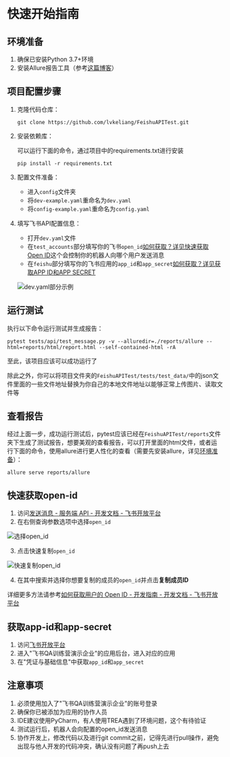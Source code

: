 # 快速开始指南

## 环境准备

1. 确保已安装Python 3.7+环境
2. 安装Allure报告工具（参考[这篇博客](https://blog.csdn.net/HUA6911/article/details/136911347)）

## 项目配置步骤

1. 克隆代码仓库：

   ```
   git clone https://github.com/lvkeliang/FeishuAPITest.git
   ```

2. 安装依赖库：

   可以运行下面的命令，通过项目中的requirements.txt进行安装

   ```
   pip install -r requirements.txt
   ```

3. 配置文件准备：

   - 进入`config`文件夹
   - 将`dev-example.yaml`重命名为`dev.yaml`
   - 将`config-example.yaml`重命名为`config.yaml`

4. 填写飞书API配置信息：

   - 打开`dev.yaml`文件
   - 在`test_accounts`部分填写你的飞书`open_id`[如何获取？详见快速获取Open ID](#快速获取open-id)这个会控制你的机器人向哪个用户发送消息
   - 在`feishu`部分填写你的飞书应用的`app_id`和`app_secret`[如何获取？详见获取APP ID和APP SECRET](#获取app-id和app-secret)
   
   ![dev.yaml部分示例](https://picture-0-1320983848.cos.ap-chongqing.myqcloud.com/blog/20250703090939.png)

## 运行测试

执行以下命令运行测试并生成报告：

```shell
pytest tests/api/test_message.py -v --alluredir=./reports/allure --html=reports/html/report.html --self-contained-html -rA
```

至此，该项目应该可以成功运行了

除此之外，你可以将项目文件夹的`FeishuAPITest/tests/test_data/`中的json文件里面的一些文件地址替换为你自己的本地文件地址以能够正常上传图片、读取文件等

## 查看报告

经过上面一步，成功运行测试后，pytest应该已经在`FeishuAPITest/reports`文件夹下生成了测试报告，想要美观的查看报告，可以打开里面的html文件，或者运行下面的命令，使用allure进行更人性化的查看（需要先安装allure，详见[环境准备](#环境准备)）：

```shell
allure serve reports/allure
```

## 快速获取open-id

1. 访问[发送消息 - 服务端 API - 开发文档 - 飞书开放平台](https://open.feishu.cn/document/server-docs/im-v1/message/create)
2. 在右侧查询参数选项中选择`open_id`

![选择open_id](https://picture-0-1320983848.cos.ap-chongqing.myqcloud.com/blog/20250703091743.png)

3. 点击快速复制`open_id`

![快速复制open_id](https://picture-0-1320983848.cos.ap-chongqing.myqcloud.com/blog/20250703092015.png)

4. 在其中搜索并选择你想要复制的成员的`open_id`并点击**复制成员ID**

详细更多方法请参考[如何获取用户的 Open ID - 开发指南 - 开发文档 - 飞书开放平台](https://open.feishu.cn/document/faq/trouble-shooting/how-to-obtain-openid)

## 获取app-id和app-secret

1. 访问[飞书开放平台](https://open.feishu.cn/app/)
2. 进入"飞书QA训练营演示企业"的应用后台，进入对应的应用
3. 在"凭证与基础信息"中获取`app_id`和`app_secret`

## 注意事项

1. 必须使用加入了"飞书QA训练营演示企业"的账号登录
2. 确保你已被添加为应用的协作人员
3. IDE建议使用PyCharm，有人使用TREA遇到了环境问题，这个有待验证
4. 测试运行后，机器人会向配置的open_id发送消息
5. 协作开发上，修改代码以及进行git commit之前，记得先进行pull操作，避免出现与他人开发的代码冲突，确认没有问题了再push上去
